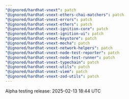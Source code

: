 ```yaml
---
"@ignored/hardhat-vnext": patch
"@ignored/hardhat-vnext-ethers-chai-matchers": patch
"@ignored/hardhat-vnext-errors": patch
"@ignored/hardhat-vnext-ethers": patch
"@ignored/hardhat-vnext-ignition-core": patch
"@ignored/hardhat-vnext-ignition-ui": patch
"@ignored/hardhat-vnext-keystore": patch
"@ignored/hardhat-vnext-mocha": patch
"@ignored/hardhat-vnext-network-helpers": patch
"@ignored/hardhat-vnext-node-test-reporter": patch
"@ignored/hardhat-vnext-node-test-runner": patch
"@ignored/hardhat-vnext-typechain": patch
"@ignored/hardhat-vnext-utils": patch
"@ignored/hardhat-vnext-viem": patch
"@ignored/hardhat-vnext-zod-utils": patch
---
```


Alpha testing release: 2025-02-13 18:44 UTC
